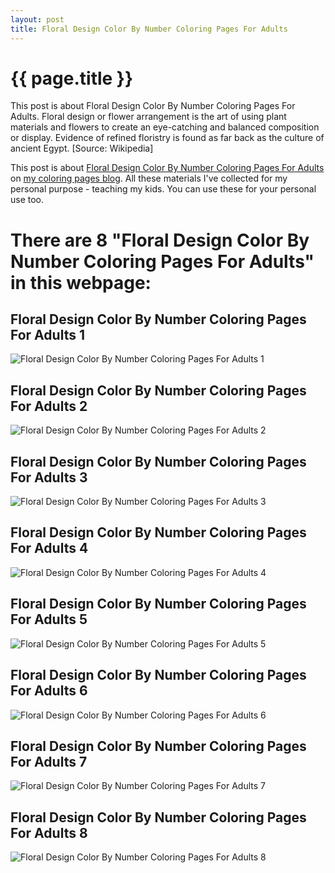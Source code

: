 ```yaml
---
layout: post
title: Floral Design Color By Number Coloring Pages For Adults
---
```


{{ page.title }}
================

This post is about Floral Design Color By Number Coloring Pages For Adults. Floral design or flower arrangement is the art of using plant materials and flowers to create an eye-catching and balanced composition or display. Evidence of refined floristry is found as far back as the culture of ancient Egypt. [Source: Wikipedia]

This post is about  [Floral Design Color By Number Coloring Pages For Adults](https://coloring-pages.github.io/2022/1/12/Floral-Design-Color-By-Number-Coloring-Pages-For-Adults.html) on [my coloring pages blog](https://coloring-pages.github.io/). All these materials I've collected for my personal purpose - teaching my kids. You can use these for your personal use too.

# **There are 8 "Floral Design Color By Number Coloring Pages For Adults" in this webpage:**

## Floral Design Color By Number Coloring Pages For Adults 1

![Floral Design Color By Number Coloring Pages For Adults 1](https://coloring-pages.github.io/coloring-pages/Floral-Design-Color-By-Number-Coloring-Pages-For-Adults-1.png)

<script async src="https://pagead2.googlesyndication.com/pagead/js/adsbygoogle.js?client=ca-pub-6753140515841889" crossorigin="anonymous"></script> <ins class="adsbygoogle" style="display:block" data-ad-format="autorelaxed" data-ad-client="ca-pub-6753140515841889" data-ad-slot="5405745125"></ins><script>(adsbygoogle = window.adsbygoogle || []).push({}); </script>

## Floral Design Color By Number Coloring Pages For Adults 2

![Floral Design Color By Number Coloring Pages For Adults 2](https://coloring-pages.github.io/coloring-pages/Floral-Design-Color-By-Number-Coloring-Pages-For-Adults-2.png)

## Floral Design Color By Number Coloring Pages For Adults 3

![Floral Design Color By Number Coloring Pages For Adults 3](https://coloring-pages.github.io/coloring-pages/Floral-Design-Color-By-Number-Coloring-Pages-For-Adults-3.png)

## Floral Design Color By Number Coloring Pages For Adults 4

![Floral Design Color By Number Coloring Pages For Adults 4](https://coloring-pages.github.io/coloring-pages/Floral-Design-Color-By-Number-Coloring-Pages-For-Adults-4.png)

## Floral Design Color By Number Coloring Pages For Adults 5

![Floral Design Color By Number Coloring Pages For Adults 5](https://coloring-pages.github.io/coloring-pages/Floral-Design-Color-By-Number-Coloring-Pages-For-Adults-5.png)

## Floral Design Color By Number Coloring Pages For Adults 6

![Floral Design Color By Number Coloring Pages For Adults 6](https://coloring-pages.github.io/coloring-pages/Floral-Design-Color-By-Number-Coloring-Pages-For-Adults-6.png)

## Floral Design Color By Number Coloring Pages For Adults 7

![Floral Design Color By Number Coloring Pages For Adults 7](https://coloring-pages.github.io/coloring-pages/Floral-Design-Color-By-Number-Coloring-Pages-For-Adults-7.png)

## Floral Design Color By Number Coloring Pages For Adults 8

![Floral Design Color By Number Coloring Pages For Adults 8](https://coloring-pages.github.io/coloring-pages/Floral-Design-Color-By-Number-Coloring-Pages-For-Adults-8.png)

<script async src="https://pagead2.googlesyndication.com/pagead/js/adsbygoogle.js?client=ca-pub-6753140515841889" crossorigin="anonymous"></script> <ins class="adsbygoogle" style="display:block" data-ad-format="autorelaxed" data-ad-client="ca-pub-6753140515841889" data-ad-slot="5405745125"></ins><script>(adsbygoogle = window.adsbygoogle || []).push({}); </script>

